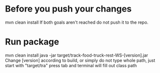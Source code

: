 # Before you push your changes
mvn clean install
If both goals aren't reached do not push it to the repo.

# Run package
mvn clean install
java -jar target/track-food-truck-rest-WS-[version].jar
Change [version] according to build, or simply do not type whole path, just start with "target/tra" press tab and terminal will fill out class path